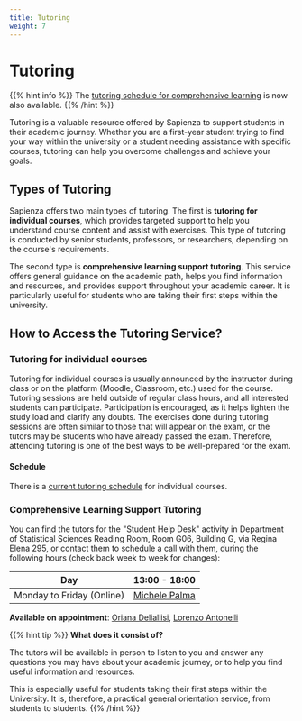 ```yaml
---
title: Tutoring
weight: 7
---
```


# Tutoring

{{% hint info %}}
<i class="fa-solid fa-circle-info" style="color: #74C0FC;"></i> The [tutoring schedule for comprehensive learning](#comprehensive-learning-support-tutoring) is now also available.
{{% /hint %}}

Tutoring is a valuable resource offered by Sapienza to support students in their academic journey. Whether you are a first-year student trying to find your way within the university or a student needing assistance with specific courses, tutoring can help you overcome challenges and achieve your goals.

## Types of Tutoring

Sapienza offers two main types of tutoring. The first is **tutoring for individual courses**, which provides targeted support to help you understand course content and assist with exercises. This type of tutoring is conducted by senior students, professors, or researchers, depending on the course's requirements.

The second type is **comprehensive learning support tutoring**. This service offers general guidance on the academic path, helps you find information and resources, and provides support throughout your academic career. It is particularly useful for students who are taking their first steps within the university.

## How to Access the Tutoring Service?

### Tutoring for individual courses

Tutoring for individual courses is usually announced by the instructor during class or on the platform (Moodle, Classroom, etc.) used for the course. Tutoring sessions are held outside of regular class hours, and all interested students can participate. Participation is encouraged, as it helps lighten the study load and clarify any doubts. The exercises done during tutoring sessions are often similar to those that will appear on the exam, or the tutors may be students who have already passed the exam. Therefore, attending tutoring is one of the best ways to be well-prepared for the exam.

#### Schedule

There is a [current tutoring schedule](https://docs.google.com/spreadsheets/d/e/2PACX-1vSAHSW9T4w_J9bEN9lQy6sl4y15zvoD7Gs5-o0Q4IYNM4p-5dEfrK1ipz7sDiEyrhgVFo9jDop7ckHP/pubhtml?gid=1260174614&single=true) for individual courses.

### Comprehensive Learning Support Tutoring

You can find the tutors for the "Student Help Desk" activity in Department of Statistical Sciences Reading Room, Room G06, Building G, via Regina Elena 295, or contact them to schedule a call with them, during the following hours (check back week to week for changes):

| Day                        | 13:00 - 18:00                                                     |
|----------------------------|-------------------------------------------------------------------|
| Monday to Friday (Online)  | [Michele Palma](https://telegram.me/flyingmp)                     |

**Available on appointment**: [Oriana Deliallisi](https://telegram.me/orianani), [Lorenzo Antonelli](https://telegram.me/lorenzosphotos)

{{% hint tip %}}
<i class="fa-solid fa-lightbulb" style="color: #238636;"></i> **What does it consist of?**

The tutors will be available in person to listen to you and answer any questions you may have about your academic journey, or to help you find useful information and resources.

This is especially useful for students taking their first steps within the University. It is, therefore, a practical general orientation service, from students to students.
{{% /hint %}}

